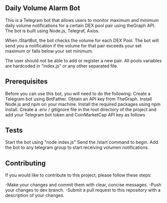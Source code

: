 ## Daily Volume Alarm Bot 

This is a Telegram bot that allows users to monitor maximum and minimum daily volume notifications for a certain DEX pool pair using theGraph API. The bot is built using Node.js, Telegraf, Axios. 

When /StartBot, the bot checks the volume for each DEX Pool. The bot will send you a notification if the volume for that pair exceeds your set maximum or falls below your set minimum.

The user should not be able to add or register a new pair. All pools variables are hardcoded in "index.js" or any other separated file. 

 ## Prerequisites

Before you can use this bot, you will need to do the following: Create a Telegram bot using BotFather. 
Obtain an API key from TheGraph. 
Install Node.js and npm on your machine. 
Install the required packages using npm install. 
Create a .env / gitignore file in the root directory of the project and add your Telegram bot token and CoinMarketCap API key as follows

 ## Tests

Start the bot using "node index.js" 
Send the /start command to begin.
Add the bot to any telegram group to start receiving volumen notifications. 

 ## Contributing

If you would like to contribute to this project, please follow these steps:

-Make your changes and commit them with clear, concise messages. 
-Push your changes to dev branch. 
-Submit a pull request to this repository with a description of your changes.
